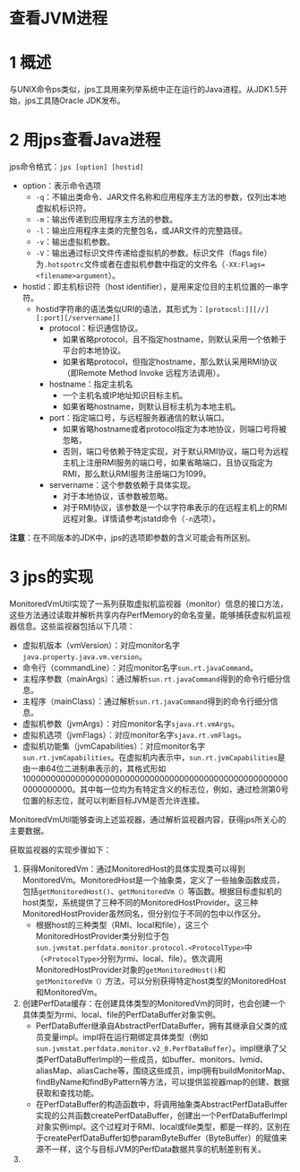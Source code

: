 # 查看JVM进程

# 1 概述

与UNIX命令ps类似，jps工具用来列举系统中正在运行的Java进程。从JDK1.5开始，jps工具随Oracle JDK发布。

# 2 用jps查看Java进程

jps命令格式：`jps [option] [hostid]`

- option：表示命令选项
    - `-q`：不输出类命令、JAR文件名称和应用程序主方法的参数，仅列出本地虚拟机标识符。
    - `-m`：输出传递到应用程序主方法的参数。
    - `-l`：输出应用程序主类的完整包名，或JAR文件的完整路径。
    - `-v`：输出虚拟机参数。
    - `-V`：输出通过标识文件传递给虚拟机的参数。标识文件（flags file）为`.hotspotrc`文件或者在虚拟机参数中指定的文件名（`-XX:Flags=<filename>argument`）。
- hostid：即主机标识符（host identifier），是用来定位目的主机位置的一串字符。
    - hostid字符串的语法类似URI的语法，其形式为：`[protocol:][[//][:port][/servername]]`
        - protocol：标识通信协议。
            - 如果省略protocol，且不指定hostname，则默认采用一个依赖于平台的本地协议。
            - 如果省略protocol，但指定hostname，那么默认采用RMI协议（即Remote Method Invoke 远程方法调用）。
        - hostname：指定主机名
            - 一个主机名或IP地址知识目标主机。
            - 如果省略hostname，则默认目标主机为本地主机。
        - port：指定端口号，与远程服务器通信的默认端口。
            - 如果省略hostname或者protocol指定为本地协议，则端口号将被忽略，
            - 否则，端口号依赖于特定实现，对于默认RMI协议，端口号为远程主机上注册RMI服务的端口号，如果省略端口，且协议指定为RMI，那么默认RMI服务注册端口为1099。
        - servername：这个参数依赖于具体实现。
            - 对于本地协议，该参数被忽略。
            - 对于RMI协议，该参数是一个以字符串表示的在远程主机上的RMI远程对象。详情请参考jstatd命令（`-n`选项）。

**注意**：在不同版本的JDK中，jps的选项即参数的含义可能会有所区别。

# 3 jps的实现

MonitoredVmUtil实现了一系列获取虚拟机监视器（monitor）信息的接口方法，这些方法通过读取并解析共享内存PerfMemory的命名变量。能够捕获虚拟机监视器信息。这些监视器包括以下几项：

- 虚拟机版本（vmVersion）：对应monitor名字`java.property.java.vm.version`。
- 命令行（commandLine）：对应monitor名字`sun.rt.javaCommand`。
- 主程序参数（mainArgs）：通过解析`sun.rt.javaCommand`得到的命令行细分信息。
- 主程序（mainClass）：通过解析`sun.rt.javaCommand`得到的命令行细分信息。
- 虚拟机参数（jvmArgs）：对应monitor名字`sjava.rt.vmArgs`。
- 虚拟机选项（jvmFlags）：对应monitor名字`sjava.rt.vmFlags`。
- 虚拟机功能集（jvmCapabilities）：对应monitor名字`sun.rt.jvmCapabilities`。在虚拟机内表示中，`sun.rt.jvmCapabilities`是由一串64位二进制串表示的，其格式形如1000000000000000000000000000000000000000000000000000000000000000。其中每一位均为有特定含义的标志位，例如，通过检测第0号位置的标志位，就可以判断目标JVM是否允许连接。

MonitoredVmUtil能够查询上述监视器，通过解析监视器内容，获得jps所关心的主要数据。

获取监视器的实现步骤如下：

1. 获得MonitoredVm：通过MonitoredHost的具体实现类可以得到MonitoredVm。MonitoredHost是一个抽象类，定义了一些抽象函数成员，包括`getMonitoredHost()`、`getMonitoredVm（）`等函数。根据目标虚拟机的host类型，系统提供了三种不同的MonitoredHostProvider。这三种MonitoredHostProvider虽然同名，但分别位于不同的包中以作区分。
    - 根据host的三种类型（RMI、local和file），这三个MonitoredHostProvider类分别位于包`sun.jvmstat.perfdata.monitor.protocol.<ProtocolType>`中（`<ProtocolType>`分别为rmi、local、file）。依次调用MonitoredHostProvider对象的`getMonitoredHost()`和`getMonitoredVm（）`方法，可以分别获得特定host类型的MonitoredHost和MonitoredVm。
2. 创建PerfData缓存：在创建具体类型的MonitoredVm的同时，也会创建一个具体类型为rmi、local、file的PerfDataBuffer对象实例。
    - PerfDataBuffer继承自AbstractPerfDataBuffer，拥有其继承自父类的成员变量impl。impl将在运行期绑定具体类型（例如`sun.jvmstat.perfdata.monitor.v2_0.PerfDataBuffer`）。impl继承了父类PerfDataBufferImpl的一些成员，如buffer、monitors、lvmid、aliasMap、aliasCache等，围绕这些成员，impl拥有buildMonitorMap、findByName和findByPattern等方法，可以提供监视器map的创建、数据获取和查找功能。
    - 在PerfDataBuffer的构造函数中，将调用抽象类AbstractPerfDataBuffer实现的公共函数createPerfDataBuffer，创建出一个PerfDataBufferImpl对象实例impl。这个过程对于RMI、local或file类型，都是一样的，区别在于createPerfDataBuffer如参paramByteBuffer（ByteBuffer）的赋值来源不一样，这个与目标JVM的PerfData数据共享的机制差别有关。
3. 

